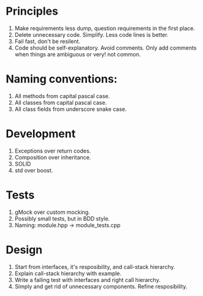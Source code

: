 # Principles

1. Make requirements less dump, question requirements in the first place.
2. Delete unnecessary code. Simplify. Less code lines is better.
3. Fail fast, don't be resilent.
4. Code should be self-explanatory. Avoid comments. Only add comments when things are ambiguous or very! not common.

# Naming conventions:

1. All methods from capital pascal case.
2. All classes from capital pascal case.
3. All class fields from underscore snake case.

# Development

1. Exceptions over return codes.
2. Composition over inheritance.
3. SOLID
4. std over boost.

# Tests

1. gMock over custom mocking.
2. Possibly small tests, but in BDD style.
3. Naming: module.hpp -> module_tests.cpp

# Design

1. Start from interfaces, it's resposibility, and call-stack hierarchy.
2. Explain call-stack hierarchy with example.
3. Write a failing test with interfaces and right call hierarchy.
4. Simply and get rid of unnecessary components. Refine resposibility.